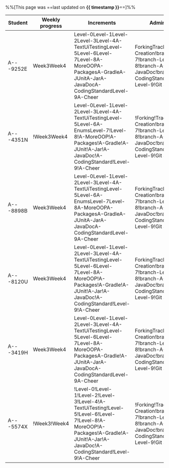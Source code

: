 %%[This page was ==last updated on **{{ timestamp }}**==]%%    

<tooltip content="NUSNET (partial)">Student</tooltip>|<tooltip content="i.e., weeks in which some code was committed to the repo">Weekly progress</tooltip>|<tooltip content="i.e., iP increments as indicated by the git tags in your fork">Increments</tooltip>|<tooltip content="i.e., other iP-related admin tasks">Admin tasks</tooltip>
-----------------------------------------------------|-----------------------------------------------------------------------------------------------------|-----------------------------------------------------------------------------------------------------|---------------------------------------------------------------------------
A---9252E|<span class="badge bg-success me-1">Week3</span><span class="badge bg-success me-1">Week4</span>|<span class="badge bg-success me-1">Level-0</span><span class="badge bg-success me-1">Level-1</span><span class="badge bg-success me-1">Level-2</span><span class="badge bg-success me-1">Level-3</span><span class="badge bg-success me-1">Level-4</span><span class="badge bg-success me-1">A-TextUiTesting</span><span class="badge bg-success me-1">Level-5</span><span class="badge bg-success me-1">Level-6</span><span class="badge bg-success me-1">Level-7</span><span class="badge bg-success me-1">Level-8</span><span class="badge bg-success me-1">A-MoreOOP</span><span class="badge bg-success me-1">A-Packages</span><span class="badge bg-success me-1">A-Gradle</span><span class="badge bg-success me-1">A-JUnit</span><span class="badge bg-success me-1">A-Jar</span><span class="badge bg-success me-1">A-JavaDoc</span><span class="badge bg-success me-1">A-CodingStandard</span><span class="badge bg-success me-1">Level-9</span><span class="badge bg-success me-1">A-Cheer</span>|<span class="badge bg-success me-1">Forking</span><span class="badge bg-success me-1">Tracker</span><span class="badge bg-dark me-1">!PR Creation</span><span class="badge bg-dark me-1">!branch-Level-7</span><span class="badge bg-dark me-1">!branch-Level-8</span><span class="badge bg-dark me-1">!branch-A-JavaDoc</span><span class="badge bg-dark me-1">!branch-A-CodingStandard</span><span class="badge bg-dark me-1">!branch-Level-9</span><span class="badge bg-dark me-1">!Git Standard</span>
A---4351N|<span class="badge bg-danger me-1">!Week3</span><span class="badge bg-success me-1">Week4</span>|<span class="badge bg-success me-1">Level-0</span><span class="badge bg-success me-1">Level-1</span><span class="badge bg-success me-1">Level-2</span><span class="badge bg-success me-1">Level-3</span><span class="badge bg-success me-1">Level-4</span><span class="badge bg-success me-1">A-TextUiTesting</span><span class="badge bg-success me-1">Level-5</span><span class="badge bg-success me-1">Level-6</span><span class="badge bg-info me-1">A-Enums</span><span class="badge bg-success me-1">Level-7</span><span class="badge bg-dark me-1">!Level-8</span><span class="badge bg-dark me-1">!A-MoreOOP</span><span class="badge bg-dark me-1">!A-Packages</span><span class="badge bg-dark me-1">!A-Gradle</span><span class="badge bg-dark me-1">!A-JUnit</span><span class="badge bg-dark me-1">!A-Jar</span><span class="badge bg-dark me-1">!A-JavaDoc</span><span class="badge bg-dark me-1">!A-CodingStandard</span><span class="badge bg-dark me-1">!Level-9</span><span class="badge bg-dark me-1">!A-Cheer</span>|<span class="badge bg-danger me-1">!Forking</span><span class="badge bg-danger me-1">!Tracker</span><span class="badge bg-dark me-1">!PR Creation</span><span class="badge bg-dark me-1">!branch-Level-7</span><span class="badge bg-dark me-1">!branch-Level-8</span><span class="badge bg-dark me-1">!branch-A-JavaDoc</span><span class="badge bg-dark me-1">!branch-A-CodingStandard</span><span class="badge bg-dark me-1">!branch-Level-9</span><span class="badge bg-dark me-1">!Git Standard</span>
A---8898B|<span class="badge bg-success me-1">Week3</span><span class="badge bg-success me-1">Week4</span>|<span class="badge bg-success me-1">Level-0</span><span class="badge bg-success me-1">Level-1</span><span class="badge bg-success me-1">Level-2</span><span class="badge bg-success me-1">Level-3</span><span class="badge bg-success me-1">Level-4</span><span class="badge bg-success me-1">A-TextUiTesting</span><span class="badge bg-success me-1">Level-5</span><span class="badge bg-success me-1">Level-6</span><span class="badge bg-info me-1">A-Enums</span><span class="badge bg-success me-1">Level-7</span><span class="badge bg-success me-1">Level-8</span><span class="badge bg-success me-1">A-MoreOOP</span><span class="badge bg-success me-1">A-Packages</span><span class="badge bg-success me-1">A-Gradle</span><span class="badge bg-success me-1">A-JUnit</span><span class="badge bg-success me-1">A-Jar</span><span class="badge bg-success me-1">A-JavaDoc</span><span class="badge bg-success me-1">A-CodingStandard</span><span class="badge bg-success me-1">Level-9</span><span class="badge bg-success me-1">A-Cheer</span>|<span class="badge bg-success me-1">Forking</span><span class="badge bg-success me-1">Tracker</span><span class="badge bg-dark me-1">!PR Creation</span><span class="badge bg-dark me-1">!branch-Level-7</span><span class="badge bg-dark me-1">!branch-Level-8</span><span class="badge bg-dark me-1">!branch-A-JavaDoc</span><span class="badge bg-dark me-1">!branch-A-CodingStandard</span><span class="badge bg-dark me-1">!branch-Level-9</span><span class="badge bg-dark me-1">!Git Standard</span>
A---8120U|<span class="badge bg-success me-1">Week3</span><span class="badge bg-success me-1">Week4</span>|<span class="badge bg-success me-1">Level-0</span><span class="badge bg-success me-1">Level-1</span><span class="badge bg-success me-1">Level-2</span><span class="badge bg-success me-1">Level-3</span><span class="badge bg-success me-1">Level-4</span><span class="badge bg-success me-1">A-TextUiTesting</span><span class="badge bg-success me-1">Level-5</span><span class="badge bg-success me-1">Level-6</span><span class="badge bg-success me-1">Level-7</span><span class="badge bg-success me-1">Level-8</span><span class="badge bg-success me-1">A-MoreOOP</span><span class="badge bg-dark me-1">!A-Packages</span><span class="badge bg-dark me-1">!A-Gradle</span><span class="badge bg-dark me-1">!A-JUnit</span><span class="badge bg-dark me-1">!A-Jar</span><span class="badge bg-dark me-1">!A-JavaDoc</span><span class="badge bg-dark me-1">!A-CodingStandard</span><span class="badge bg-dark me-1">!Level-9</span><span class="badge bg-dark me-1">!A-Cheer</span>|<span class="badge bg-success me-1">Forking</span><span class="badge bg-success me-1">Tracker</span><span class="badge bg-dark me-1">!PR Creation</span><span class="badge bg-dark me-1">!branch-Level-7</span><span class="badge bg-dark me-1">!branch-Level-8</span><span class="badge bg-dark me-1">!branch-A-JavaDoc</span><span class="badge bg-dark me-1">!branch-A-CodingStandard</span><span class="badge bg-dark me-1">!branch-Level-9</span><span class="badge bg-dark me-1">!Git Standard</span>
A---3419H|<span class="badge bg-success me-1">Week3</span><span class="badge bg-success me-1">Week4</span>|<span class="badge bg-success me-1">Level-0</span><span class="badge bg-success me-1">Level-1</span><span class="badge bg-success me-1">Level-2</span><span class="badge bg-success me-1">Level-3</span><span class="badge bg-success me-1">Level-4</span><span class="badge bg-success me-1">A-TextUiTesting</span><span class="badge bg-success me-1">Level-5</span><span class="badge bg-success me-1">Level-6</span><span class="badge bg-success me-1">Level-7</span><span class="badge bg-success me-1">Level-8</span><span class="badge bg-success me-1">A-MoreOOP</span><span class="badge bg-success me-1">A-Packages</span><span class="badge bg-success me-1">A-Gradle</span><span class="badge bg-dark me-1">!A-JUnit</span><span class="badge bg-success me-1">A-Jar</span><span class="badge bg-success me-1">A-JavaDoc</span><span class="badge bg-success me-1">A-CodingStandard</span><span class="badge bg-success me-1">Level-9</span><span class="badge bg-success me-1">A-Cheer</span>|<span class="badge bg-success me-1">Forking</span><span class="badge bg-success me-1">Tracker</span><span class="badge bg-dark me-1">!PR Creation</span><span class="badge bg-dark me-1">!branch-Level-7</span><span class="badge bg-dark me-1">!branch-Level-8</span><span class="badge bg-dark me-1">!branch-A-JavaDoc</span><span class="badge bg-dark me-1">!branch-A-CodingStandard</span><span class="badge bg-dark me-1">!branch-Level-9</span><span class="badge bg-dark me-1">!Git Standard</span>
A---5574X|<span class="badge bg-danger me-1">!Week3</span><span class="badge bg-dark me-1">!Week4</span>|<span class="badge bg-danger me-1">!Level-0</span><span class="badge bg-danger me-1">!Level-1</span><span class="badge bg-danger me-1">!Level-2</span><span class="badge bg-danger me-1">!Level-3</span><span class="badge bg-danger me-1">!Level-4</span><span class="badge bg-danger me-1">!A-TextUiTesting</span><span class="badge bg-danger me-1">!Level-5</span><span class="badge bg-danger me-1">!Level-6</span><span class="badge bg-dark me-1">!Level-7</span><span class="badge bg-dark me-1">!Level-8</span><span class="badge bg-dark me-1">!A-MoreOOP</span><span class="badge bg-dark me-1">!A-Packages</span><span class="badge bg-dark me-1">!A-Gradle</span><span class="badge bg-dark me-1">!A-JUnit</span><span class="badge bg-dark me-1">!A-Jar</span><span class="badge bg-dark me-1">!A-JavaDoc</span><span class="badge bg-dark me-1">!A-CodingStandard</span><span class="badge bg-dark me-1">!Level-9</span><span class="badge bg-dark me-1">!A-Cheer</span>|<span class="badge bg-danger me-1">!Forking</span><span class="badge bg-danger me-1">!Tracker</span><span class="badge bg-dark me-1">!PR Creation</span><span class="badge bg-dark me-1">!branch-Level-7</span><span class="badge bg-dark me-1">!branch-Level-8</span><span class="badge bg-dark me-1">!branch-A-JavaDoc</span><span class="badge bg-dark me-1">!branch-A-CodingStandard</span><span class="badge bg-dark me-1">!branch-Level-9</span><span class="badge bg-dark me-1">!Git Standard</span>